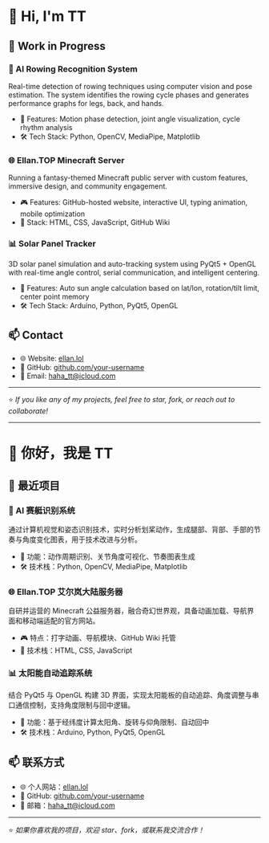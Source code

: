 # 👋 Hi, I'm TT

## 🚧 Work in Progress

### 🔬 AI Rowing Recognition System
Real-time detection of rowing techniques using computer vision and pose estimation. The system identifies the rowing cycle phases and generates performance graphs for legs, back, and hands.

- 🧠 Features: Motion phase detection, joint angle visualization, cycle rhythm analysis
- 🛠 Tech Stack: Python, OpenCV, MediaPipe, Matplotlib

### 🌐 Ellan.TOP Minecraft Server
Running a fantasy-themed Minecraft public server with custom features, immersive design, and community engagement.

- 🎮 Features: GitHub-hosted website, interactive UI, typing animation, mobile optimization
- 🔧 Stack: HTML, CSS, JavaScript, GitHub Wiki

### 📊 Solar Panel Tracker
3D solar panel simulation and auto-tracking system using PyQt5 + OpenGL with real-time angle control, serial communication, and intelligent centering.

- 🔄 Features: Auto sun angle calculation based on lat/lon, rotation/tilt limit, center point memory
- 🛠 Tech Stack: Arduino, Python, PyQt5, OpenGL

## 📫 Contact

- 🌐 Website: [ellan.lol](http://ellan.lol)
- 🐙 GitHub: [github.com/your-username](https://github.com/your-username)
- 📧 Email: haha_tt@icloud.com

---

⭐️ *If you like any of my projects, feel free to star, fork, or reach out to collaborate!*

---

# 👋 你好，我是 TT


## 🚧 最近项目

### 🔬 AI 赛艇识别系统
通过计算机视觉和姿态识别技术，实时分析划桨动作，生成腿部、背部、手部的节奏与角度变化图表，用于技术改进与分析。

- 🧠 功能：动作周期识别、关节角度可视化、节奏图表生成
- 🛠 技术栈：Python, OpenCV, MediaPipe, Matplotlib

### 🌐 Ellan.TOP 艾尔岚大陆服务器
自研并运营的 Minecraft 公益服务器，融合奇幻世界观，具备动画加载、导航界面和移动端适配的官方网站。

- 🎮 特点：打字动画、导航模块、GitHub Wiki 托管
- 🔧 技术栈：HTML, CSS, JavaScript

### 📊 太阳能自动追踪系统
结合 PyQt5 与 OpenGL 构建 3D 界面，实现太阳能板的自动追踪、角度调整与串口通信控制，支持角度限制与回中逻辑。

- 🔄 功能：基于经纬度计算太阳角、旋转与仰角限制、自动回中
- 🛠 技术栈：Arduino, Python, PyQt5, OpenGL

## 📫 联系方式

- 🌐 个人网站：[ellan.lol](http://ellan.lol)
- 🐙 GitHub: [github.com/your-username](https://github.com/your-username)
- 📧 邮箱：haha_tt@icloud.com

---

⭐️ *如果你喜欢我的项目，欢迎 star、fork，或联系我交流合作！*

